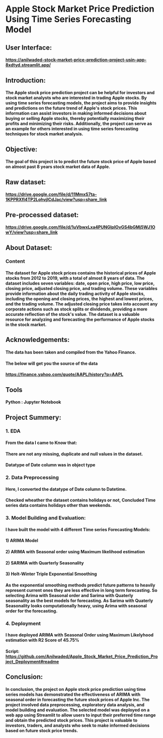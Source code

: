 # Apple Stock Market Price Prediction Using Time Series Forecasting Model
## User Interface:
#### https://anilwaded-stock-market-price-prediction-project-usin-app-8xdtyd.streamlit.app/

## Introduction: 
#### The Apple stock price prediction project can be helpful for investors and stock market analysts who are interested in trading Apple stocks. By using time series forecasting models, the project aims to provide insights and predictions on the future trend of Apple's stock prices. This information can assist investors in making informed decisions about buying or selling Apple stocks, thereby potentially maximizing their profits and minimizing their risks. Additionally, the project can serve as an example for others interested in using time series forecasting techniques for stock market analysis.

## Objective: 
#### The goal of this project is to predict the future stock price of Apple based on almost past 8 years stock market data of Apple.

## Raw dataset: 
#### https://drive.google.com/file/d/11MmxS7ta-1KPPRXfI4TP2LohvjlCdJac/view?usp=share_link

## Pre-processed dataset:
#### https://drive.google.com/file/d/1uVbwxLxa4PUNGlpIOvGS4bGMj5WJ1OwY/view?usp=share_link

## About Dataset:
### Content
#### The dataset for Apple stock prices contains the historical prices of Apple stocks from 2012 to 2019, with a total of almost 8 years of data. The dataset includes seven variables: date, open price, high price, low price, closing price, adjusted closing price, and trading volume. These variables provide information about the daily trading activity of Apple stocks, including the opening and closing prices, the highest and lowest prices, and the trading volume. The adjusted closing price takes into account any corporate actions such as stock splits or dividends, providing a more accurate reflection of the stock's value. The dataset is a valuable resource for analyzing and forecasting the performance of Apple stocks in the stock market.

## Acknowledgements:
#### The data has been taken and compiled from the Yahoo Finance.
#### The below will get you the source of the data
#### https://finance.yahoo.com/quote/AAPL/history?p=AAPL

## Tools
#### Python : Jupyter Notebook

## Project Summery:
### 1. EDA
####    From the data I came to Know that:
####    There are not any missing, duplicate and null values in the dataset.
####    Datatype of Date column was in object type

### 2. Data Preprocessing
####    Here, I converted the datatype of Date column to Datetime.
####    Checked wheather the dataset contains holidays or not, Concluded Time series data contains holidays other than weekends.

### 3. Model Building and Evaluation: 
####   I have built the model with 4 different Time series Forecasting Models:
####   1) ARIMA Model
####   2) ARIMA with Seasonal order using Maximum likelihood estimation
####   2) SARIMA with Quarterly Seasonality
####   3) Holt-Winter Triple Exponential Smoothing
####   As the exponential smoothing methods predict future patterns to heavily represent current ones they are less effective in long term forecasting. So selecting Arima with Seasonal order and Sarima with Quaterly seasonality as the best models for forecasting. As Sarima with Quaterly Seasonality looks computationally heavy, using Arima with seasonal order for the forecasting.

### 4. Deployment
####   I have deployed ARIMA with Seasonal Order using Maximum Likelyhood estimation with R2 Score of 45.75%

#### Script: https://github.com/Anilwaded/Apple_Stock_Market_Price_Prediction_Project_Deployment#readme

## Conclusion:
#### In conclusion, the project on Apple stock price prediction using time series models has demonstrated the effectiveness of ARIMA with seasonal order in forecasting the future stock prices of Apple Inc. The project involved data preprocessing, exploratory data analysis, and model building and evaluation. The selected model was deployed on a web app using Streamlit to allow users to input their preferred time range and obtain the predicted stock prices. This project is valuable to investors, traders, and analysts who seek to make informed decisions based on future stock price trends.
